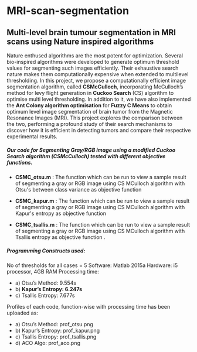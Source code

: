 # MRI-scan-segmentation
## Multi-level brain tumour segmentation in MRI scans using Nature inspired algorithms
Nature enthused algorithms are the most potent for optimization. Several bio-inspired algorithms were developed to generate optimum threshold values for segmenting such images efficiently. Their exhaustive search nature makes them computationally expensive when extended to multilevel thresholding. In this project, we propose a computationally efficient image segmentation algorithm, called **CSMcCulloch**, incorporating McCulloch’s method for levy flight generation in **Cuckoo Search** (CS) algorithm to optimise multi level thresholding. In addition to it, we have also implemented the **Ant Colony algorithm optimisation** for **Fuzzy C Means** to obtain optimum level image segmentation of brain tumor from the Magnetic Resonance Images (MRI).
This project explores the comparison between the two, performing a profound study of their search mechanisms to discover how it is efficient in detecting tumors and compare their respective experimental results.

##### Our code for Segmenting Gray/RGB image using a modified Cuckoo Search algorithm (CSMcCulloch) tested with different objective functions. 
- **CSMC_otsu.m** : The function which can be run to view a sample result of segmenting a gray or RGB image using CS MCulloch algorithm with Otsu's between class variance as objective function 

- **CSMC_kapur.m** : The function which can be run to view a sample result of segmenting a gray or RGB image using CS MCulloch algorithm with Kapur's entropy as objective function 

- **CSMC_tsallis.m** : The function which can be run to view a sample result of segmenting a gray or RGB image using CS MCulloch algorithm with Tsallis entropy as objective function .

##### Programming Constructs used:
No of thresholds for all cases = 5
Software: Matlab 2015a
Hardware: i5 processor, 4GB RAM
Processing time: 
- a) Otsu’s Method: 9.554s
- b) **Kapur’s Entropy: 6.247s**
- c) Tsallis Entropy: 7.677s

Profiles of each code, function-wise with processing time has been uploaded as:
- a) Otsu’s Method: prof_otsu.png
- b) Kapur’s Entropy: prof_kapur.png
- c) Tsallis Entropy: prof_tsallis.png
- d) ACO Algo: prof_aco.png
